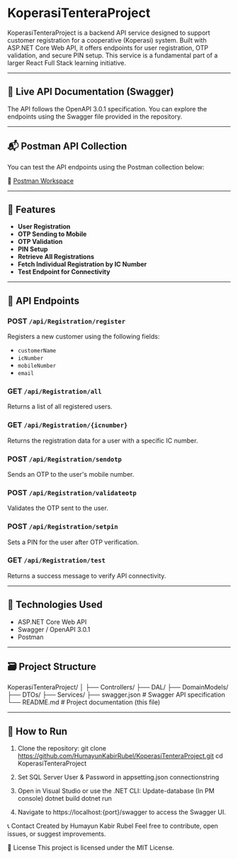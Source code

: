 # KoperasiTenteraProject

KoperasiTenteraProject is a backend API service designed to support customer registration for a cooperative (Koperasi) system. Built with ASP.NET Core Web API, it offers endpoints for user registration, OTP validation, and secure PIN setup. This service is a fundamental part of a larger React Full Stack learning initiative.

---

## 🔗 Live API Documentation (Swagger)
The API follows the OpenAPI 3.0.1 specification. You can explore the endpoints using the Swagger file provided in the repository.

---

## 📬 Postman API Collection
You can test the API endpoints using the Postman collection below:

🔗 [Postman Workspace](https://www.postman.com/workspace/Learning_React_Full_Stack~6ec35727-44c8-48bf-b46d-0eee40522284/collection/40262803-8a765c2a-fe35-4fa8-8598-e65f83a84301?action=share&creator=40262803)

---

## 🚀 Features

- **User Registration**
- **OTP Sending to Mobile**
- **OTP Validation**
- **PIN Setup**
- **Retrieve All Registrations**
- **Fetch Individual Registration by IC Number**
- **Test Endpoint for Connectivity**

---

## 📌 API Endpoints

### POST `/api/Registration/register`
Registers a new customer using the following fields:
- `customerName`
- `icNumber`
- `mobileNumber`
- `email`

### GET `/api/Registration/all`
Returns a list of all registered users.

### GET `/api/Registration/{icnumber}`
Returns the registration data for a user with a specific IC number.

### POST `/api/Registration/sendotp`
Sends an OTP to the user's mobile number.

### POST `/api/Registration/validateotp`
Validates the OTP sent to the user.

### POST `/api/Registration/setpin`
Sets a PIN for the user after OTP verification.

### GET `/api/Registration/test`
Returns a success message to verify API connectivity.

---

## 🧰 Technologies Used

- ASP.NET Core Web API
- Swagger / OpenAPI 3.0.1
- Postman

---

## 🗃️ Project Structure

KoperasiTenteraProject/
│
├── Controllers/
├── DAL/
├── DomainModels/
├── DTOs/
├── Services/
├── swagger.json # Swagger API specification
└── README.md # Project documentation (this file)


---

## 📎 How to Run

1. Clone the repository:
   git clone https://github.com/HumayunKabirRubel/KoperasiTenteraProject.git
   cd KoperasiTenteraProject

2. Set SQL Server User & Password in appsetting.json connectionstring

3. Open in Visual Studio or use the .NET CLI:
   Update-database (In PM console)
   dotnet build
   dotnet run

4. Navigate to https://localhost:{port}/swagger to access the Swagger UI.

📞 Contact
Created by Humayun Kabir Rubel
Feel free to contribute, open issues, or suggest improvements.

📄 License
This project is licensed under the MIT License.





